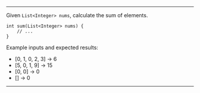 
----------------------------------------------------------------------

Given `List<Integer> nums`, calculate the sum of elements.

    int sum(List<Integer> nums) {
        // ...
    }

Example inputs and expected results:

- [0, 1, 0, 2, 3] -> 6
- [5, 0, 1, 9] -> 15
- [0, 0] -> 0
- [] -> 0

----------------------------------------------------------------------
